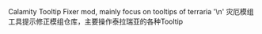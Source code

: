 Calamity Tooltip Fixer mod, mainly focus on tooltips of terraria '\n'
灾厄模组工具提示修正模组仓库，主要操作泰拉瑞亚的各种Tooltip
